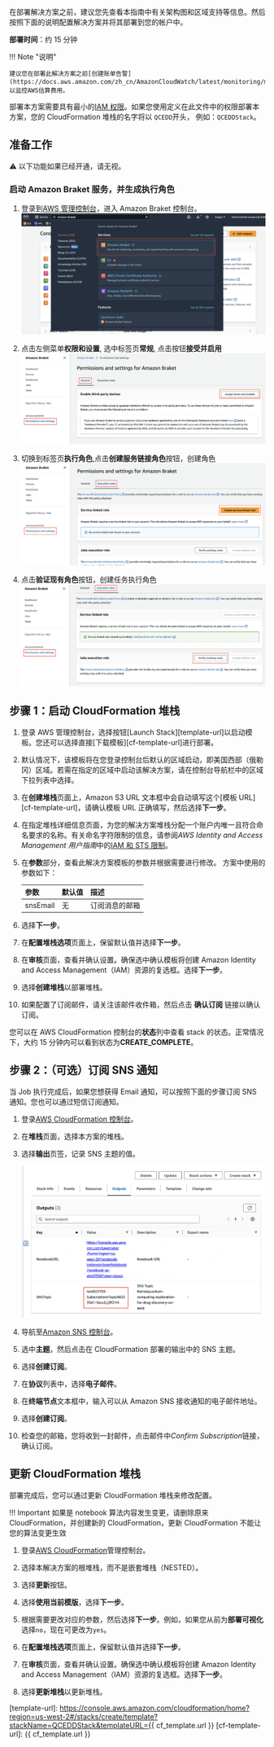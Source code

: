 在部署解决方案之前，建议您先查看本指南中有关架构图和区域支持等信息。然后按照下面的说明配置解决方案并将其部署到您的帐户中。

**部署时间**：约 15 分钟

!!! Note "说明"

    建议您在部署此解决方案之前[创建账单告警](https://docs.aws.amazon.com/zh_cn/AmazonCloudWatch/latest/monitoring/monitor_estimated_charges_with_cloudwatch.html)以监控AWS估算费用。

部署本方案需要具有最小的[IAM 权限](https://awslabs.github.io/quantum-computing-exploration-for-drug-discovery-on-aws/en/workshop/a-molecular-unfolding/permissions.json)。如果您使用定义在此文件中的权限部署本方案，您的 CloudFormation 堆栈的名字将以 `QCEDD`开头， 例如：`QCEDDStack`。

## 准备工作

⚠️ 以下功能如果已经开通，请无视。

### 启动 Amazon Braket 服务，并生成执行角色

1. 登录到[AWS 管理控制台](https://console.aws.amazon.com/)，进入 Amazon Braket 控制台。
   ![braket-console](./images/braket-console.png)

2. 点击左侧菜单**权限和设置**, 选中标签页**常规**, 点击按钮**接受并启用**
   ![third-party](./images/third-party.png)

3. 切换到标签页**执行角色**,点击**创建服务链接角色**按钮，创建角色
   ![service-linked](./images/service-linked.png)

4. 点击**验证现有角色**按钮，创建任务执行角色
   ![execution-rule](./images/execution-rule.png)

## 步骤 1：启动 CloudFormation 堆栈

1.  登录 AWS 管理控制台，选择按钮[Launch Stack][template-url]以启动模板。您还可以选择直接[下载模板][cf-template-url]进行部署。

2.  默认情况下，该模板将在您登录控制台后默认的区域启动，即美国西部（俄勒冈）区域。若需在指定的区域中启动该解决方案，请在控制台导航栏中的区域下拉列表中选择。

3.  在**创建堆栈**页面上，Amazon S3 URL 文本框中会自动填写这个[模板 URL][cf-template-url]，请确认模板 URL 正确填写，然后选择**下一步**。

4.  在指定堆栈详细信息页面，为您的解决方案堆栈分配一个账户内唯一且符合命名要求的名称。有关命名字符限制的信息，请参阅*AWS Identity and Access Management 用户指南*中的[IAM 和 STS 限制](https://docs.aws.amazon.com/IAM/latest/UserGuide/reference_iam-limits.html)。

5.  在**参数**部分，查看此解决方案模板的参数并根据需要进行修改。
    方案中使用的参数如下：

    | 参数     | 默认值 | 描述           |
    | -------- | ------ | -------------- |
    | snsEmail | 无     | 订阅消息的邮箱 |

6.  选择**下一步**。

7.  在**配置堆栈选项**页面上，保留默认值并选择**下一步**。

8.  在**审核**页面，查看并确认设置。确保选中确认模板将创建 Amazon Identity and Access Management（IAM）资源的复选框。选择**下一步**。

9.  选择**创建堆栈**以部署堆栈。

10. 如果配置了订阅邮件，请关注该邮件收件箱，然后点击 **确认订阅** 链接以确认订阅。

您可以在 AWS CloudFormation 控制台的**状态**列中查看 stack 的状态。正常情况下，大约 15 分钟内可以看到状态为**CREATE_COMPLETE**。

## 步骤 2：（可选）订阅 SNS 通知

当 Job 执行完成后，如果您想获得 Email 通知，可以按照下面的步骤订阅 SNS 通知。您也可以通过短信订阅通知。

1. 登录[AWS CloudFormation 控制台](https://console.aws.amazon.com/cloudformation/)。

2. 在**堆栈**页面，选择本方案的堆栈。

3. 选择**输出**页签，记录 SNS 主题的值。

   ![SNS name](./images/sns-topic.png)

4. 导航至[Amazon SNS 控制台](https://console.aws.amazon.com/sns/v3/home?region=us-east-1#/topics)。

5. 选中**主题**，然后点击在 CloudFormation 部署的输出中的 SNS 主题。

6. 选择**创建订阅**。

7. 在**协议**列表中，选择**电子邮件**。

8. 在**终端节点**文本框中，输入可以从 Amazon SNS 接收通知的电子邮件地址。

9. 选择**创建订阅**。

10. 检查您的邮箱，您将收到一封邮件，点击邮件中*Confirm Subscription*链接，确认订阅。

## 更新 CloudFormation 堆栈

部署完成后，您可以通过更新 CloudFormation 堆栈来修改配置。

!!! Important 如果是 notebook 算法内容发生变更，请删除原来 CloudFormation，并创建新的 CloudFormation，更新 CloudFormation 不能让您的算法变更生效

1. 登录[AWS CloudFormation](https://console.aws.amazon.com/cloudformation/)管理控制台。

2. 选择本解决方案的根堆栈，而不是嵌套堆栈（NESTED）。

3. 选择**更新**按钮。

4. 选择**使用当前模版**，选择**下一步**。

5. 根据需要更改对应的参数，然后选择**下一步**。例如，如果您从前为**部署可视化**选择`no`，现在可更改为`yes`。

6. 在**配置堆栈选项**页面上，保留默认值并选择**下一步**。

7. 在**审核**页面，查看并确认设置。确保选中确认模板将创建 Amazon Identity and Access Management（IAM）资源的复选框。选择**下一步**。

8. 选择**更新堆栈**以更新堆栈。

[template-url]: https://console.aws.amazon.com/cloudformation/home?region=us-west-2#/stacks/create/template?stackName=QCEDDStack&templateURL={{ cf_template.url }}
[cf-template-url]: {{ cf_template.url }}
